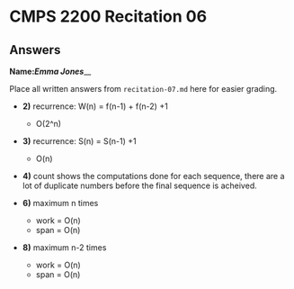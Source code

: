 # CMPS 2200 Recitation 06
## Answers

**Name:**___Emma Jones_____



Place all written answers from `recitation-07.md` here for easier grading.



- **2)** recurrence: W(n) = f(n-1) + f(n-2) +1
  -  O(2^n)

- **3)** recurrence: S(n) = S(n-1) +1
  -  O(n)

- **4)** count shows the computations done for each sequence, there are a lot of duplicate numbers before the final sequence is acheived.

- **6)** maximum n times
  - work = O(n)
  - span = O(n)

- **8)** maximum n-2 times
  - work = O(n)
  - span = O(n)